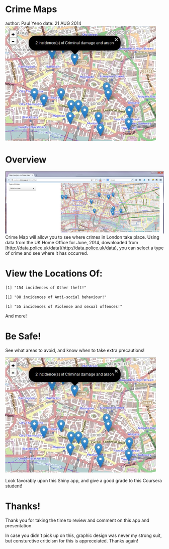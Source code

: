 Crime Maps
========================================================
author: Paul Yeno
date: 21 AUG 2014
![Screen Shot](untitled2.jpg)

Overview
========================================================

![Screen Shot](untitled.jpg)
Crime Map will allow you to see where crimes in London take place.  Using data from the UK Home Office for June, 2014, downloaded from [http://data.police.uk/data](http://data.police.uk/data), you can select a type of crime and see where it has occurred.  

View the Locations Of:
========================================================


```
[1] "154 incidences of Other theft!"
```

```
[1] "88 incidences of Anti-social behaviour!"
```

```
[1] "55 incidences of Violence and sexual offences!"
```
And more!

Be Safe!
========================================================

See what areas to avoid, and know when to take extra precautions!

![Screen Shot](untitled2.jpg)

Look favorably upon this Shiny app, and give a good grade to this Coursera student!

Thanks!
========================================================

Thank you for taking the time to review and comment on this app and presentation.  

In case you didn't pick up on this, graphic design was never my strong suit, but consturctive criticism for this is appreceiated.  Thanks again!
